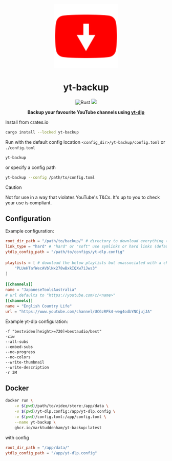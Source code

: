 <div align=center>
  <a href="https://github.com/marktuddenham/yt-backup">
    <img src="https://raw.githubusercontent.com/marktuddenham/yt-backup/master/images/yt_backup.svg" alt="yt-backup" width="200">
  </a>
  <h1>yt-backup</h1>

  ![Rust](https://img.shields.io/badge/rust-stable-brightgreen.svg)
  [![](https://img.shields.io/badge/docker-ghcr.io%2Fmarktuddenham%2Fyt--backup-blue)](https://github.com/MarkTuddenham/yt-backup/pkgs/container/yt-backup)

 **Backup your favourite YouTube channels using [yt-dlp](https://github.com/yt-dlp/yt-dlp)**

</div>



Install from crates.io
```bash
cargo install --locked yt-backup
```

Run with the default config location `<config_dir>/yt-backup/config.toml` or `./config.toml`
```bash
yt-backup
```
or specify a config path
```bash
yt-backup --config /path/to/config.toml
```

> [!CAUTION]
> Not for use in a way that violates YouTube's T&Cs.
> It's up to you to check your use is compliant.

## Configuration

Example configuration:

```toml
root_dir_path = "/path/to/backup/" # directory to download everything to (default "./")
link_type = "hard" # "hard" or "soft" use symlinks or hard links (default "hard")
ytdlp_config_path = "/path/to/configs/yt-dlp.config"

playlists = [ # download the below playlists but unassociated with a channel.
    "PLUeHTafWecAVblNx278wBxkIQXw7iJws3"
]

[[channels]]
name = "JapaneseToolsAustralia"
# url defaults to "https://youtube.com/c/<name>"
[[channels]]
name = "English Country Life"
url = "https://www.youtube.com/channel/UCGzRPk4-weg4odbYNCjujJA"
```

Example yt-dlp configuration:

```
-f "bestvideo[height>=720]+bestaudio/best"
-ciw
--all-subs
--embed-subs
--no-progress
--no-colors
--write-thumbnail
--write-description
-r 3M
```

## Docker
```bash
docker run \
    -v $(pwd)/path/to/video/store:/app/data \
    -v $(pwd)/yt-dlp.config:/app/yt-dlp.config \
    -v $(pwd)/config.toml:/app/config.toml \
    --name yt-backup \
    ghcr.io/marktuddenham/yt-backup:latest
```
with config

```toml
root_dir_path = "/app/data/"
ytdlp_config_path = "/app/yt-dlp.config"

```
